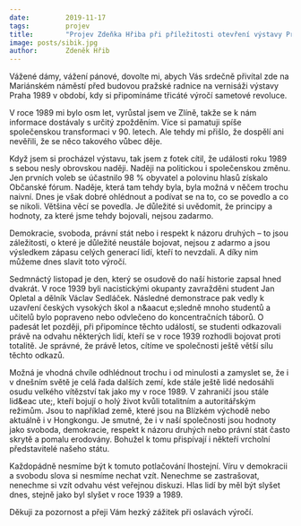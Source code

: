 ```yaml
---
date:         2019-11-17
tags:         projev
title:        "Projev Zdeňka Hřiba při příležitosti otevření výstavy Praha 1989"
image: posts/sibik.jpg
author:       Zdeněk Hřib
---
```


Vážené dámy, vážení pánové, dovolte mi, abych Vás srdečně přivítal zde na Mariánském náměstí před budovou pražské radnice na vernisáži výstavy Praha 1989 v období, kdy si připomínáme třicáté výročí sametové revoluce.

V roce 1989 mi bylo osm let, vyrůstal jsem ve Zlíně, takže se k nám informace dostávaly s určitý zpožděním. Více si pamatuji spíše společenskou transformaci v 90. letech. Ale tehdy mi přišlo, že dospělí ani nevěřili, že se něco takového vůbec děje.

Když jsem si procházel výstavu, tak jsem z fotek cítil, že události roku 1989 s sebou nesly obrovskou naději. Naději na politickou i společenskou změnu. Jen prvních voleb se účastnilo 98 % obyvatel a polovinu hlasů získalo Občanské fórum. Naděje, která tam tehdy byla, byla možná v něčem trochu naivní. Dnes je však dobré ohlédnout a podívat se na to, co se povedlo a co se nikoli. Většina věcí se povedla. Je důležité si uvědomit, že principy a hodnoty, za které jsme tehdy bojovali, nejsou zadarmo.

Demokracie, svoboda, právní stát nebo i respekt k názoru druhých – to jsou záležitosti, o které je důležité neustále bojovat, nejsou z adarmo a  jsou výsledkem zápasu celých generací lidí, kteří to nevzdali. A díky nim můžeme dnes slavit toto výročí. 

Sedmnáctý listopad je den, který se osudově do naší historie zapsal hned dvakrát. V roce 1939 byli nacistickými okupanty zavražděni student Jan Opletal a dělník Václav Sedláček. Následné demonstrace pak vedly k uzavření českých vysokých škol a n&aacut e;sledně mnoho studentů a učitelů bylo popraveno nebo odvlečeno do koncentračních táborů. O padesát let později, při připomínce těchto událostí, se studenti odkazovali právě na odvahu některých lidí, kteří se v roce 1939 rozhodli bojovat proti totalitě. Je správné, že právě letos, cítíme ve společnosti ještě větší sílu těchto odkazů. 

Možná je vhodná chvíle odhlédnout trochu i od minulosti a zamyslet se, že i v dnešním světě je celá řada dalších zemí, kde stále ještě lidé nedosáhli osudu velkého vítězství tak jako my v roce 1989. V zahraničí jsou stále lid&eac ute;, kteří bojují o holý život kvůli totalitním a autoritářským režimům. Jsou to například země, které jsou na Blízkém východě nebo aktuálně i v Hongkongu. Je smutné, že i v naší společnosti jsou hodnoty jako svoboda, demokracie, respekt k názoru druhých nebo právní stát často skrytě a pomalu erodovány. Bohužel k tomu přispívají i někteří vrcholní představitelé našeho státu.

Každopádně nesmíme být k tomuto potlačování lhostejní. Víru v demokracii a svobodu slova si nesmíme nechat vzít. Nenechme se zastrašovat, nenechme si vzít odvahu vést veřejnou diskuzi. Hlas lidí by měl být slyšet dnes, stejně jako byl slyšet v roce 1939 a 1989.

Děkuji za pozornost a přeji Vám hezký zážitek při oslavách výročí. 
